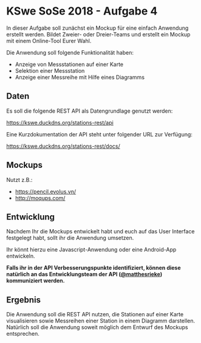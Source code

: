 # KSwe SoSe 2018 - Aufgabe 4

In dieser Aufgabe soll zunächst ein Mockup für eine einfach Anwendung erstellt
werden. Bildet Zweier- oder Dreier-Teams und erstellt ein Mockup mit einem
Online-Tool Eurer Wahl.

Die Anwendung soll folgende Funktionalität haben:

* Anzeige von Messstationen auf einer Karte
* Selektion einer Messstation
* Anzeige einer Messreihe mit Hilfe eines Diagramms

## Daten

Es soll die folgende REST API als Datengrundlage genutzt werden:

https://kswe.duckdns.org/stations-rest/api

Eine Kurzdokumentation der API steht unter folgender URL zur Verfügung:

https://kswe.duckdns.org/stations-rest/docs/

## Mockups

Nutzt z.B.:

* https://pencil.evolus.vn/
* http://moqups.com/


## Entwicklung

Nachdem Ihr die Mockups entwickelt habt und euch auf das User Interface festgelegt
habt, sollt ihr die Anwendung umsetzen.

Ihr könnt hierzu eine Javascript-Anwendung oder eine Android-App entwickeln.

**Falls ihr in der API Verbesserungspunkte identifiziert, können diese natürlich
an das Entwicklungsteam der API ([@matthesrieke](http://github.com/matthesrieke/)) kommuniziert werden.**

## Ergebnis

Die Anwendung soll die REST API nutzen, die Stationen auf einer Karte
visualisieren sowie Messreihen einer Station in einem Diagramm darstellen. Natürlich
soll die Anwendung soweit möglich dem Entwurf des Mockups entsprechen.
